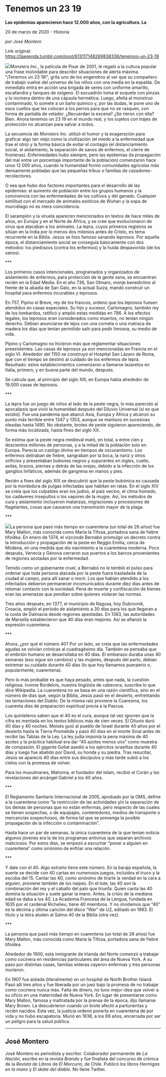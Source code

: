 # Tenemos un  23 19

**Las epidemias aparecieron hace 12.000 años, con la agricultura. La**

20 de marzo de 2020 - Historia

_por José Montero_

Link original: https://laagenda.tumblr.com/post/613117148269838336/tenemos-un-23-19

![](https://64.media.tumblr.com/9986c46dfc1617b4c51a131d01e02a2d/8226563ef2c4b253-ba/s500x750/65b707b1633c440dee613a947651ac7d13b507d3.jpg)*Monsters Inc.*, la película de Pixar de 2001, le regaló a la cultura popular una frase inolvidable para describir situaciones de alerta máxima. “¡Tenemos un 23 19!”, grita uno de los engendros al ver que su compañero de trabajo vuelve del universo de los niños con una media en la espalda. De inmediato entra en acción una brigada de seres con uniforme amarillo, escafandra y tanques de oxígeno. El escuadrón toma el soquete con pinzas y lo incinera dentro de una cápsula hermética. Luego, afeita al monstruo contaminado, lo somete a un baño químico y, por las dudas, le pone uno de esos cuellos que les colocan a los perros para que no se rasquen, con forma de pantalla de velador. ¿Recuerdan la escena? ¿Se rieron con ella? Bien. Ahora tenemos un 23 19 en el mundo real, y los sujetos con trajes de protección no alcanzan para salvar a todos.

 La secuencia de *Monsters Inc*. utilizó el humor y la exageración para graficar algo tan viejo como la civilización (el miedo a la enfermedad que trae el otro) y la forma básica de evitar el contagio (el distanciamiento social, el aislamiento, la separación de sanos de enfermos, el cierre de fronteras). Enfermedades hubo siempre, pero las epidemias (la propagación del mal entre un porcentaje importante de la población) comenzaron hace unos 12.000 años, cuando la humanidad formó comunidades agrícolas más densamente pobladas que las pequeñas tribus o familias de cazadores-recolectores. 

O sea que hubo dos factores importantes para el desarrollo de las epidemias: el aumento de población entre los grupos humanos y la convivencia con las enfermedades de los cultivos y del ganado. Cualquier similitud con el mercado de animales exóticos de Wuhan y la sopa de murciélago no es mera coincidencia.

El sarampión y la viruela aparecen mencionados en textos de hace miles de años, en Europa y en el Norte de África, y se cree que evolucionaron de virus que atacaban a los animales. La lepra, cuyos primeros registros se sitúan en la India por lo menos dos milenios antes de Cristo, es tema recurrente en la Biblia. Jesús se hizo famoso sanando leprosos. Por aquella época, el distanciamiento social se conseguía básicamente con dos métodos: los piedrazos (contra los enfermos) y la huida despavorida (de los sanos).

\*\*\*

Los primeros casos intencionales, programados y organizados de aislamiento de enfermos, para protección de la gente sana, se encuentran recién en la Edad Media. En el año 736, San Otmaro, monje benedictino al frente de la abadía de San Galo, en la actual Suiza, mandó construir un hospital para enfermos incurables y leprosos. 

En 757, Pipino el Breve, rey de los francos, ordenó que los leprosos fuesen atendidos en casas especiales. Su hijo y sucesor, Carlomagno, también rey de los lombardos, ratificó y amplió estas medidas en 786. A los efectos legales, los leprosos eran considerados como muertos, no tenían ningún derecho. Debían anunciarse de lejos con una corneta o una matraca de madera los días que tenían permitido salir para pedir limosna, su medio de vida.

Pipino y Carlomagno no hicieron más que reglamentar situaciones preexistentes. Las casas de leprosos ya son mencionadas en Francia en el siglo VI. Alrededor del 1150 se construyó el Hospital San Lázaro de Roma, que con el tiempo se destinó al cuidado de los enfermos de lepra. Resultado: estos establecimientos comenzaron a llamarse lazaretos en Italia, primero, y en buena parte del mundo, después.

Se calcula que, al principio del siglo XIII, en Europa había alrededor de 19.000 casas de leprosos.

\*\*\* 

 La lepra fue un juego de niños al lado de la peste negra, lo más parecido al apocalipsis que vivió la humanidad después del Diluvio Universal (si es que existió). Fue una pandemia que abarcó Asia, Europa y África y alcanzó su punto más terrible entre 1347 y 1353, aunque se mantuvo en sucesivas oleadas hasta 1490. No obstante, brotes de peste siguieron apareciendo, de forma más localizada, hasta fines del siglo XX.

 Se estima que la peste negra medieval mató, en total, a entre cien y doscientos millones de personas, y a la mitad de la población solo en Europa. Parecía un castigo divino en tiempos de oscurantismo. Los enfermos deliraban de fiebre, sangraban por la boca, la nariz y otros orificios y presentaban bubones negros y supurantes en ingles, cuello, axilas, brazos, piernas y detrás de las orejas, debido a la infección de los ganglios linfáticos, además de gangrena en manos y pies.

 Recién a fines del siglo XIX se descubrió que la peste bubónica es causada por la mordedura de pulgas infectadas que habitan en ratas. En el siglo XIV se creía que los culpables eran los judíos, el país vecino, el clima húmedo, los cadáveres insepultos o los vapores de la mugre. Así, los métodos de cura y aislamiento incluyeron matanzas, migraciones y procesiones de flagelantes, cosas que causaron una transmisión mayor de la plaga.

 \*\*\*




![](https://64.media.tumblr.com/4f6542a6e989bce70f22351b34c5c0fd/8226563ef2c4b253-c8/s500x750/ed1f37211cf8cc4dfc34d1dfab204b152be06b73.jpg)La persona que pasó más tiempo en cuarentena (un total de 26 años) fue Mary Mallon, más conocida como María la Tifosa, portadora sana de fiebre tifoidea. En enero de 1374, el vizconde Bernabó promulgó un decreto contra la introducción y propagación de la peste en Reggio Emilia, cerca de Módena, en una medida que dio nacimiento a la cuarentena moderna. Poco después, Venecia y Génova cerraron sus puertos a los barcos provenientes de regiones azotadas por la enfermedad.

Temido como un gobernante cruel, a Bernabó no le tembló el pulso para ordenar que toda persona atacada por la peste fuera trasladada de la ciudad al campo, para allí sanar o morir. Los que habían atendido a los infectados debieron permanecer incomunicados durante diez días antes de retomar contacto con la sociedad. Pena de muerte y confiscación de bienes eran las amenazas que pendían sobre quienes violaran las normas.

Tres años después, en 1377, el municipio de Ragusa, hoy Dubrovnik, Croacia, amplió el período de aislamiento a 30 días para los que llegaran a la costa de Dalmacia desde regiones apestadas. En 1383, las autoridades de Marsella establecieron que 40 días eran mejores. Así se afianzó la expresión cuarentena.

\*\*\*

Ahora, ¿por qué el número 40? Por un lado, se creía que las enfermedades agudas se volvían crónicas al cuadragésimo día. También se pensaba que el embrión humano se desarrollaba en 40 días. El embarazo duraba unas 40 semanas (eso sigue sin cambios) y las mujeres, después del parto, debían extremar su cuidado durante 40 días (lo que hoy llamamos puerperio o, popularmente, cuarentena).

Pero lo más probable es que haya pesado, antes que nada, la cuestión religiosa. Ivonne Bordelois, nuestra lingüista de cabecera, suscribe lo que dice Wikipedia. La cuarentena no se basa en una razón científica, sino en el número de días que, según la Biblia, Jesús pasó en el desierto, enfrentando las tentaciones del Diablo. De la misma raíz proviene la Cuaresma, los cuarenta días de preparación espiritual previa a la Pascua.

Los quinieleros saben que el 40 es el cura, aunque tal vez ignoren que la cifra es mentada en los textos bíblicos más de cien veces. El Diluvio duró 40 días y 40 noches. Moisés guió al pueblo de Israel durante 40 años por el desierto hasta la Tierra Prometida y pasó 40 días en el monte Sinaí antes de recibir las Tablas de la Ley. La ley judía imponía la pena máxima de 40 azotes y la práctica habitual era dar “40 azotes menos uno” como muestra de compasión. El gigante Goliat asedió a los ejércitos israelitas durante 40 días y luego fue abatido por David, su honda y su piedra. Tras resucitar, Jesús se apareció 40 días entre sus discípulos y más tarde subió a los cielos con la promesa de volver.

Para los musulmanes, Mahoma, el fundador del Islam, recibió el Corán y las revelaciones del arcángel Gabriel a los 40 años.

\*\*\*

El Reglamento Sanitario Internacional de 2005, aprobado por la OMS, define a la cuarentena como “la restricción de las actividades y/o la separación de los demás de personas que no están enfermas, pero respecto de las cuales se tienen sospechas, o de equipajes, contenedores, medios de transporte o mercancías sospechosos, de forma tal que se prevenga la posible propagación de la infección o contaminación”.

Hasta hace un par de semanas, la única cuarentena de la que tenían noticia algunos jóvenes era la de los programas antivirus que separan archivos maliciosos. Por estos días, se empezó a escuchar “poner a alguien en cuarentena” como sinónimo de enfriar una relación.

\*\*\*

Y dale con el 40. Algo extraño tiene este número. En la baraja española, la suerte se decide con 40 cartas en numerosos juegos, incluidos el truco y la escoba del 15. Cantar las 40, como sinónimo de tirarle la verdad en la cara a alguien, proviene también de los naipes. En el tute, las 40 son la combinación del rey y el caballo del palo que triunfa. Quien canta las 40 domina la situación y suele ganar la mano. Antes, la crisis de la mediana edad se daba a los 40. La Academia Francesa de la Lengua, fundada en 1635 por el cardenal Richelieu, tiene 40 miembros. Y no olvidemos que “40” es la décima y última canción del disco “War” de U2, editado en 1983. El título y la letra aluden al Salmo 40 de la Biblia (otra vez).

\*\*\*

La persona que pasó más tiempo en cuarentena (un total de 26 años) fue Mary Mallon, más conocida como María la Tifosa, portadora sana de fiebre tifoidea.

Alrededor de 1900, esta inmigrante de Irlanda del Norte comenzó a trabajar como cocinera en residencias particulares del área de Nueva York. A su paso por distintas casas, familias enteras cayeron enfermas y tres personas murieron.

En 1907 fue aislada (literalmente) en un hospital de North Brother Island. Pasó allí tres años y fue liberada por un juez bajo la promesa de no trabajar como cocinera nunca más. Falta de dinero, no tuvo mejor idea que volver a su oficio en una maternidad de Nueva York. En lugar de presentarse como Mary Mallon, famosa y maltratada por la prensa de la época, dijo llamarse Mary Brown. La descubrieron cuando un brote afectó a parturientas y recién nacidos. Esta vez, la justicia ordenó ponerla en cuarentena de por vida y no hubo escapatoria. Murió en 1938, a los 69 años, encerrada por ser un peligro para la salud pública.

  




---

 José Montero
-------------

 José Montero es periodista y escritor. Colaborador permanente de *La Nación*, escribe en la revista *Brando* y fue finalista del concurso de crónica de la *Revista de Libros* de *El Mercurio*, de Chile. Publicó los libros *Hormigas en la mano* y *El skate del diablo*. No tiene Twitter.

